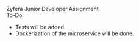 Zyfera Junior Developer Assignment  
To-Do:  
* Tests will be added.
* Dockerization of the microservice will be done.
